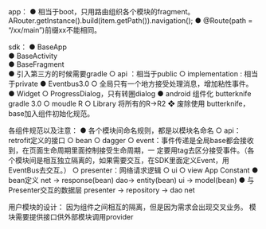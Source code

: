 
app：
          ● 相当于boot，只用路由组织各个模块的fragment。
          ARouter.getInstance().build(item.getPath()).navigation();
          ● @Route(path = “/xx/main”)前缀xx不能相同。
              

sdk：
           ● BaseApp              
           ● BaseActivity        
           ● BaseFragment    
           ● 引入第三方的时候需要gradle
              ○ api ：相当于public
              ○ implementation  : 相当于private
          ● Eventbus3.0 
              ○ 全局只有一个地方接受处理消息，增加粘性事件。
          ● Widget 
              ○ ProgressDialog，只有转圈dialog
          ● android 组件化 butterknife gradle 3.0
              ○ moudle R
              ○ Library  将所有的R->R2
              ❖ 废除使用  butterknife，base加入组件初始化规范。



各组件规范以及注意：
         ●  各个模块间命名规则，都是以模块名命名
              ○ api：retrofit定义的接口
              ○ bean
              ○ dagger
              ○ event：事件传递是全局base都会接收到，在页面生命周期里面控制接受生命周期，一          定要用tag去区分接受事件。（各个模块间是相互独立隔离的，如果需要交互，在SDK里面定义Event，用EventBus去交互。）
              ○ presenter：网络请求逻辑
              ○ ui
              ○ view
              App
              Constant
          ●  bean定义
              net -> response(bean)
              dao-> entity(bean)
              ui   -> model(bean)
          ● 与Presenter交互的数据层
             presenter -> repository -> dao
                                                          net
          

用户模块的设计：
        因为组件之间相互的隔离，但是因为需求会出现交叉业务。
        模块需要提供接口供外部模块调用provider




